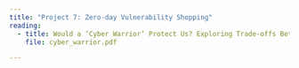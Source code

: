 ```yaml
---
title: "Project 7: Zero-day Vulnerability Shopping"
reading:
  - title: Would a ‘Cyber Warrior’ Protect Us? Exploring Trade-offs Between Attack and Defense of Information Systems
    file: cyber_warrior.pdf

---
```

